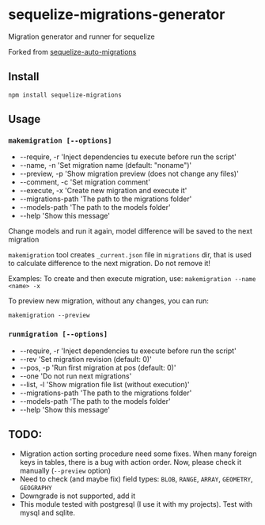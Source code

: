 # sequelize-migrations-generator

Migration generator and runner for sequelize

Forked from [sequelize-auto-migrations](https://github.com/flexxnn/sequelize-auto-migrations)

## Install

`npm install sequelize-migrations`

## Usage

### `makemigration [--options]`

- --require, -r <file args string>  'Inject dependencies tu execute before run the script'
- --name, -n <migration string>     'Set migration name (default: "noname")'
- --preview, -p                     'Show migration preview (does not change any files)'
- --comment, -c <comment string>    'Set migration comment'
- --execute, -x                     'Create new migration and execute it'
- --migrations-path <path string>   'The path to the migrations folder'
- --models-path <path string>       'The path to the models folder'
- --help                            'Show this message'

Change models and run it again, model difference will be saved to the next migration

`makemigration` tool creates `_current.json` file in `migrations` dir, that is used to calculate difference to the next migration. Do not remove it!

Examples:
To create and then execute migration, use:
`makemigration --name <name> -x`

To preview new migration, without any changes, you can run:

`makemigration --preview`


### `runmigration [--options]`

- --require, -r <file args string>  'Inject dependencies tu execute before run the script'
- --rev <revision number>           'Set migration revision (default: 0)'
- --pos, -p <position number>       'Run first migration at pos (default: 0)'
- --one                             'Do not run next migrations'
- --list, -l                        'Show migration file list (without execution)'
- --migrations-path <path string>   'The path to the migrations folder'
- --models-path <path string>       'The path to the models folder'
- --help                            'Show this message'

## TODO:

- Migration action sorting procedure need some fixes. When many foreign keys in tables, there is a bug with action order. Now, please check it manually (`--preview` option)
- Need to check (and maybe fix) field types: `BLOB`, `RANGE`, `ARRAY`, `GEOMETRY`, `GEOGRAPHY`
- Downgrade is not supported, add it
- This module tested with postgresql (I use it with my projects). Test with mysql and sqlite.
